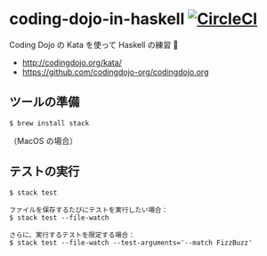 # coding-dojo-in-haskell [![CircleCI](https://circleci.com/gh/mashabow/coding-dojo-in-haskell.svg?style=svg)](https://circleci.com/gh/mashabow/coding-dojo-in-haskell)

Coding Dojo の Kata を使って Haskell の練習 💪

- http://codingdojo.org/kata/
- https://github.com/codingdojo-org/codingdojo.org


## ツールの準備

```console
$ brew install stack
```

（MacOS の場合）

## テストの実行

```console
$ stack test

ファイルを保存するたびにテストを実行したい場合：
$ stack test --file-watch

さらに、実行するテストを限定する場合：
$ stack test --file-watch --test-arguments='--match FizzBuzz'
```
